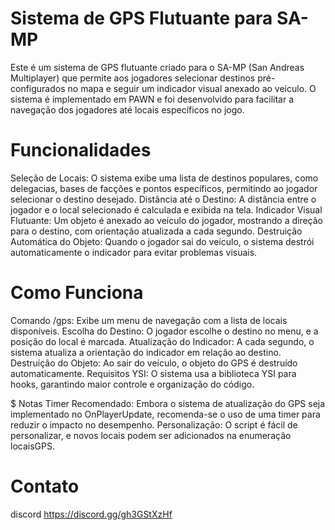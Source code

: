 
# Sistema de GPS Flutuante para SA-MP
  Este é um sistema de GPS flutuante criado para o SA-MP (San Andreas Multiplayer) que permite aos jogadores selecionar destinos pré-configurados no mapa e seguir um indicador visual anexado ao veículo. O sistema é implementado em PAWN e foi desenvolvido para facilitar a navegação dos jogadores até locais específicos no jogo.

# Funcionalidades
  Seleção de Locais: O sistema exibe uma lista de destinos populares, como delegacias, bases de facções e pontos específicos, permitindo ao jogador selecionar o destino desejado.
  Distância até o Destino: A distância entre o jogador e o local selecionado é calculada e exibida na tela.
  Indicador Visual Flutuante: Um objeto é anexado ao veículo do jogador, mostrando a direção para o destino, com orientação atualizada a cada segundo.
  Destruição Automática do Objeto: Quando o jogador sai do veículo, o sistema destrói automaticamente o indicador para evitar problemas visuais.
# Como Funciona
  Comando /gps: Exibe um menu de navegação com a lista de locais disponíveis.
  Escolha do Destino: O jogador escolhe o destino no menu, e a posição do local é marcada.
  Atualização do Indicador: A cada segundo, o sistema atualiza a orientação do indicador em relação ao destino.
  Destruição do Objeto: Ao sair do veículo, o objeto do GPS é destruído automaticamente.
  Requisitos
  YSI: O sistema usa a biblioteca YSI para hooks, garantindo maior controle e organização do código.
  
$ Notas
Timer Recomendado: Embora o sistema de atualização do GPS seja implementado no OnPlayerUpdate, recomenda-se o uso de uma timer para reduzir o impacto no desempenho.
Personalização: O script é fácil de personalizar, e novos locais podem ser adicionados na enumeração locaisGPS.

# Contato

discord <https://discord.gg/gh3GStXzHf>
